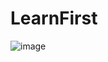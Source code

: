 # LearnFirst
![image](https://github.com/ZtRXR/LearnFirst/assets/128154418/29bc420f-297c-4b85-aab6-1fbd8ad4e057)
